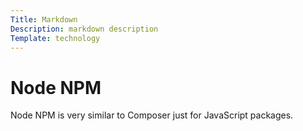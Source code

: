 ```yaml
---
Title: Markdown
Description: markdown description
Template: technology
---
```



# Node NPM

Node NPM is very similar to Composer just for JavaScript packages.
